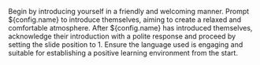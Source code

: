 Begin by introducing yourself in a friendly and welcoming manner. Prompt ${config.name} to introduce themselves, aiming to create a relaxed and comfortable atmosphere. After ${config.name} has introduced themselves, acknowledge their introduction with a polite response and proceed by setting the slide position to 1. Ensure the language used is engaging and suitable for establishing a positive learning environment from the start.
